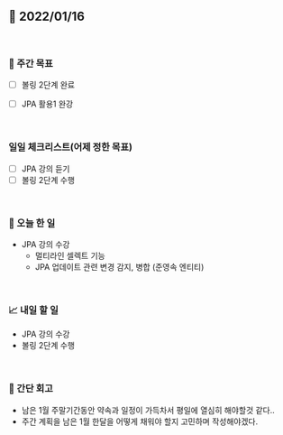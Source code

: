 ## 📅 2022/01/16

<br/>

### 🏹 주간 목표

- [ ] 볼링 2단계 완료
- [ ] JPA 활용1 완강


<br/>

### 일일 체크리스트(어제 정한 목표)

- [ ] JPA 강의 듣기
- [ ] 볼링 2단계 수행

<br/>

### 💯 오늘 한 일

- JPA 강의 수강
  - 멀티라인 셀렉트 기능
  - JPA 업데이트 관련 변경 감지, 병합 (준영속 엔티티) 

<br/>

### 📈 내일 할 일

- JPA 강의 수강
- 볼링 2단계 수행

<br/>

### 🧐 간단 회고

- 남은 1월 주말기간동안 약속과 일정이 가득차서 평일에 열심히 해야할것 같다..
- 주간 계획을 남은 1월 한달을 어떻게 채워야 할지 고민하며 작성해야겠다.